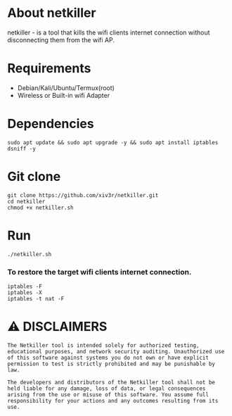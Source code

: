 # About netkiller
netkiller - is a tool that kills the wifi clients internet connection without disconnecting them from the wifi AP.

# Requirements
- Debian/Kali/Ubuntu/Termux(root)
- Wireless or Built-in wifi Adapter

# Dependencies
```
sudo apt update && sudo apt upgrade -y && sudo apt install iptables dsniff -y
```
# Git clone
```
git clone https://github.com/xiv3r/netkiller.git
cd netkiller
chmod +x netkiller.sh
```
# Run
```
./netkiller.sh
```

### To restore the target wifi clients internet connection.
```
iptables -F
iptables -X
iptables -t nat -F
```

# ⚠️ DISCLAIMERS

`The Netkiller tool is intended solely for authorized testing, educational purposes, and network security auditing. Unauthorized use of this software against systems you do not own or have explicit permission to test is strictly prohibited and may be punishable by law.`

`The developers and distributors of the Netkiller tool shall not be held liable for any damage, loss of data, or legal consequences arising from the use or misuse of this software. You assume full responsibility for your actions and any outcomes resulting from its use.`
